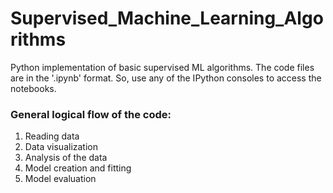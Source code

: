 # Supervised_Machine_Learning_Algorithms
Python implementation of basic supervised ML algorithms. The code files are in the '.ipynb' format. So, use any of the IPython consoles to access the notebooks.

### General logical flow of the code:
1. Reading data
2. Data visualization
3. Analysis of the data
4. Model creation and fitting
5. Model evaluation
